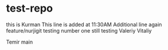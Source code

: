 # test-repo
this is Kurman
This line is added at 11:30AM
Additional line again
feature/nurjigit
testing number one 
still testing 
Valeriy 
Vitaliy

 Temir
main
